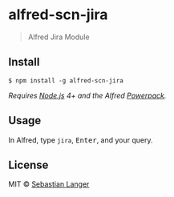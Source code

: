 # alfred-scn-jira
> Alfred Jira Module


## Install

```
$ npm install -g alfred-scn-jira
```

*Requires [Node.js](https://nodejs.org) 4+ and the Alfred [Powerpack](https://www.alfredapp.com/powerpack/).*


## Usage

In Alfred, type `jira`, <kbd>Enter</kbd>, and your query.


## License

MIT © [Sebastian Langer](https://scn.cx)
